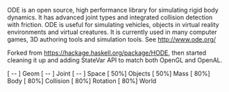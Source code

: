 ODE is an open source, high performance library for simulating rigid body dynamics. It has advanced joint types and integrated collision detection with friction. ODE is useful for simulating vehicles, objects in virtual reality environments and virtual creatures. It is currently used in many computer games, 3D authoring tools and simulation tools. See http://www.ode.org/

Forked from https://hackage.haskell.org/package/HODE, then started cleaning it up and adding StateVar API to match both OpenGL and OpenAL.

[ -- ] Geom
[ -- ] Joint
[ -- ] Space
[ 50%] Objects
[ 50%] Mass
[ 80%] Body
[ 80%] Collision
[ 80%] Rotation
[ 80%] World

